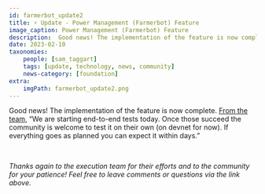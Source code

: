 ```yaml
---
id: farmerbot_update2
title: ⚡️ Update - Power Management (Farmerbot) Feature
image_caption: Power Management (Farmerbot) Feature
description:  Good news! The implementation of the feature is now complete.
date: 2023-02-10
taxonomies:
    people: [sam_taggart]
    tags: [update, technology, news, community]
    news-category: [foundation]
extra:
    imgPath: farmerbot_update2.png
---
```


Good news! The implementation of the feature is now complete. [From the team](https://forum.threefold.io/t/tfgrid-power-management-feature-for-3-8-1/3721/14?u=gosam), “We are starting end-to-end tests today. Once those succeed the community is welcome to test it on their own (on devnet for now). If everything goes as planned you can expect it within days.”

<br/>

*Thanks again to the execution team for their efforts and to the community for your patience! Feel free to leave comments or questions via the link above.*
